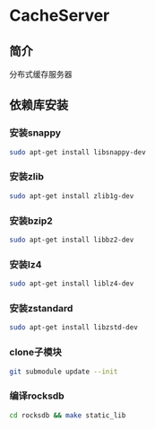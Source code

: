 # CacheServer

## 简介

分布式缓存服务器

## 依赖库安装

### 安装snappy

```bash
sudo apt-get install libsnappy-dev
```

### 安装zlib

``` bash
sudo apt-get install zlib1g-dev
```

### 安装bzip2

``` bash
sudo apt-get install libbz2-dev
```

### 安装lz4

``` bash
sudo apt-get install liblz4-dev
```

### 安装zstandard

``` bash
sudo apt-get install libzstd-dev
```

### clone子模块

```bash
git submodule update --init
```

### 编译rocksdb

``` bash
cd rocksdb && make static_lib
```

